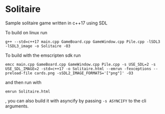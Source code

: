 # Solitaire
Sample solitaire game written in c++17 using SDL

To build on linux run
```
g++ --std=c++17 main.cpp GameBoard.cpp GameWindow.cpp Pile.cpp -lSDL3 -lSDL3_image -o Solitaire -O3
```

To build with the emscripten sdk run
```
emcc main.cpp GameBoard.cpp GameWindow.cpp Pile.cpp -s USE_SDL=2 -s USE_SDL_IMAGE=2 -std=c++17 -o Solitaire.html --emrun -fexceptions --preload-file cards.png -sSDL2_IMAGE_FORMATS='["png"]' -O3
```
and then run with
```
emrun Solitaire.html
```
, you can also build it with asyncify by passing ```-s ASYNCIFY``` to the cli arguments.
